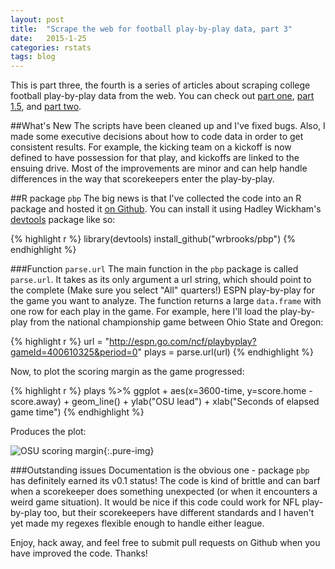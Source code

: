```yaml
---
layout: post
title:  "Scrape the web for football play-by-play data, part 3"
date:   2015-1-25
categories: rstats
tags: blog
---
```


This is part three, the fourth is a series of articles about scraping college football play-by-play data from the web. You can check out [part one](http://somesquares.org/blog/2013/9/parse-web-football-play-play-data-part-1), [part 1.5](http://somesquares.org/blog/2013/9/scrape-web-football-play-play-data-part-15), and [part two](http://somesquares.org/blog/2013/9/scrape-web-football-play-play-data-part-2).

##What's New
The scripts have been cleaned up and I've fixed bugs. Also, I made some executive decisions about how to code data in order to get consistent results. For example, the kicking team on a kickoff is now defined to have possession for that play, and kickoffs are linked to the ensuing drive. Most of the improvements are minor and can help handle differences in the way that scorekeepers enter the play-by-play.

##R package `pbp`
The big news is that I've collected the code into an R package and hosted it [on Github](//github.com/wrbrooks/pbp). You can install it using Hadley Wickham's [devtools](http://www.rstudio.com/products/rpackages/devtools/) package like so:

{% highlight r %}
library(devtools)
install_github("wrbrooks/pbp")
{% endhighlight %}

###Function `parse.url`
The main function in the `pbp` package is called `parse.url`. It takes as its only argument a url string, which should point to the complete (Make sure you select "All" quarters!) ESPN play-by-play for the game you want to analyze. The function returns a large `data.frame` with one row for each play in the game. For example, here I'll load the play-by-play from the national championship game between Ohio State and Oregon:

{% highlight r %}
url = "http://espn.go.com/ncf/playbyplay?gameId=400610325&period=0"
plays = parse.url(url)
{% endhighlight %}

Now, to plot the scoring margin as the game progressed:

{% highlight r %}
plays %>% ggplot + aes(x=3600-time, y=score.home - score.away) +
	geom_line() + ylab("OSU lead") +
	xlab("Seconds of elapsed game time")
{% endhighlight %}

Produces the plot:

![OSU scoring margin](//somesquares.org/images/2015/1/25/margin.png){:.pure-img}


###Outstanding issues
Documentation is the obvious one - package `pbp` has definitely earned its v0.1 status! The code is kind of brittle and can barf when a scorekeeper does something unexpected (or when it encounters a weird game situation). It would be nice if this code could work for NFL play-by-play too, but their scorekeepers have different standards and I haven't yet made my regexes flexible enough to handle either league.

Enjoy, hack away, and feel free to submit pull requests on Github when you have improved the code. Thanks!

